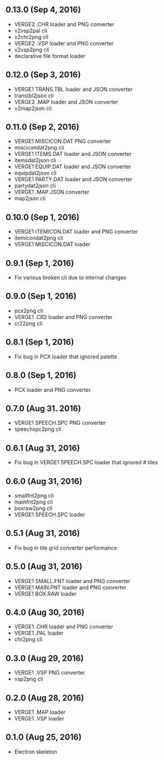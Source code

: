 
## 0.13.0 (Sep 4, 2016)

- VERGE2 .CHR loader and PNG converter
- v2vsp2pal cli
- v2chr2png cli
- VERGE2 .VSP loader and PNG converter
- v2vsp2png cli
- declarative file format loader

## 0.12.0 (Sep 3, 2016)

- VERGE1 TRANS.TBL loader and JSON converter
- transtbl2json cli
- VERGE2 .MAP loader and JSON converter
- v2map2json cli

## 0.11.0 (Sep 2, 2016)

- VERGE1 MISCICON.DAT PNG converter
- miscicondat2png cli
- VERGE1 ITEMS.DAT loader and JSON converter
- itemsdat2json cli
- VERGE1 EQUIP.DAT loader and JSON converter
- equipdat2json cli
- VERGE1 PARTY.DAT loader and JSON converter
- partydat2json cli
- VERGE1 .MAP JSON converter
- map2json cli

## 0.10.0 (Sep 1, 2016)

- VERGE1 ITEMICON.DAT loader and PNG converter
- itemicondat2png cli
- VERGE1 MISCICON.DAT loader

## 0.9.1 (Sep 1, 2016)

- Fix various broken cli due to internal changes

## 0.9.0 (Sep 1, 2016)

- pcx2png cli
- VERGE1 .CR2 loader and PNG converter
- cr22png cli

## 0.8.1 (Sep 1, 2016)

- Fix bug in PCX loader that ignored palette

## 0.8.0 (Sep 1, 2016)

- PCX loader and PNG converter

## 0.7.0 (Aug 31. 2016)

- VERGE1 SPEECH.SPC PNG converter
- speechspc2png cli

## 0.6.1 (Aug 31, 2016)

- Fix bug in VERGE1 SPEECH.SPC loader that ignored # tiles

## 0.6.0 (Aug 31, 2016)

- smallfnt2png cli
- mainfnt2png cli
- boxraw2png cli
- VERGE1 SPEECH.SPC loader

## 0.5.1 (Aug 31, 2016)

- Fix bug in tile grid converter performance

## 0.5.0 (Aug 31, 2016)

- VERGE1 SMALL.FNT loader and PNG converter
- VERGE1 MAIN.FNT loader and PNG converter
- VERGE1 BOX.RAW loader

## 0.4.0 (Aug 30, 2016)

- VERGE1 .CHR loader and PNG converter
- VERGE1 .PAL loader
- chr2png cli

## 0.3.0 (Aug 29, 2016)

- VERGE1 .VSP PNG converter
- vsp2png cli

## 0.2.0 (Aug 28, 2016)

- VERGE1 .MAP loader
- VERGE1 .VSP loader

## 0.1.0 (Aug 25, 2016)

- Electron skeleton

